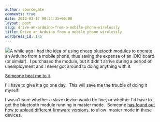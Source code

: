 ```yaml
---
author: sourcegate
comments: true
date: 2012-03-17 00:34:35+00:00
layout: post
slug: drive-an-arduino-from-a-mobile-phone-wirelessly
title: Drive an Arduino from a mobile phone wirelessly
wordpress_id: 145
---
```


![](http://img.dxcdn.com/productimages/sku_121326_1_small.jpg)A while ago I had the idea of using [cheap bluetooth modules](http://www.dealextreme.com/p/bluetooth-board-module-4-pin-121326) to operate an Arduino from a mobile phone, thus saving the expense of an IOIO board (or similar).  I purchased the module, but it didn't arrive during a period of unemployment and I never got around to doing anything with it.

[Someone beat me to it](http://www.instructables.com/id/Androino-Talk-with-an-Arduino-from-your-Android-d/).

I'll have to give it a go one day.  This will save me the trouble of doing it myself!

I wasn't sure whether a slave device would be fine, or whether I'd have to get the bluetooth module running in master mode.  Someone [has found out how to upload different firmware versions](http://byron76.blogspot.com/), to allow  master mode in these devices.
